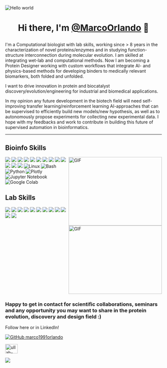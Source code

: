 <img src="https://raw.githubusercontent.com/marco1991orlando/marco1991orlando/main/Background/Background.jpg" alt="Hello world">

<h1 align='center'>

  Hi there, I'm <a href="https://github.com/marco1991orlando/" target="_blank">@MarcoOrlando</a> 👋

</h1>





  <p>

I'm a Computational biologist with lab skills, working since > 8 years in the characterization of novel proteins/enzymes and in studying function-structure interconnection during molecular evolution. I am skilled at integrating wet-lab and computational methods. Now I am becoming a Protein Designer working with custom workflows that integrate AI- and physics-based methods for developing binders to medically relevant biomarkers, both folded and unfolded. 

I want to drive innovation in protein and biocatalyst discovery/evolution/engineering for industrial and biomedical applications.

In my opinion any future development in the biotech field will need self-improving transfer learning/reinforcement learning AI-approaches that can be supervised to efficiently build new models/new hypothesis, as well as to autonomously propose experiments for collecting new experimental data. I hope with my feedbacks and work to contribute in building this future of supervised automation in bioinformatics.

  </p>

---

## Bioinfo Skills 

<img align="right" alt="GIF" src="https://media0.giphy.com/media/v1.Y2lkPTc5MGI3NjExazJnOHZ5dzJhbTFuOHo4aGZoeHBubjJ5OXVlcTd1Zzk1OWk3dmh3ayZlcD12MV9pbnRlcm5hbF9naWZfYnlfaWQmY3Q9Zw/3o6Mb9rUQ5v4ZnBbzO/giphy.gif" width="300" height="220" />


![](https://img.shields.io/badge/Protein%20Function%20Annotation-0000FF?style=for-the-badge)
![](https://img.shields.io/badge/Structural%20Biology-0000FF?style=for-the-badge)
![](https://img.shields.io/badge/Molecular%20Dynamics%20Simulation-0000FF?style=for-the-badge)
![](https://img.shields.io/badge/Binding%20Free%20Energy%20Calculations-0000FF?style=for-the-badge)
![](https://img.shields.io/badge/Protein%20Conformational%20allosteric%20analysis-0000FF?style=for-the-badge)
![](https://img.shields.io/badge/Phylogenetics-0000FF?style=for-the-badge)
![](https://img.shields.io/badge/Gene%20Evolution%20Analysis-0000FF?style=for-the-badge)
![](https://img.shields.io/badge/Protein%20Evolution%20Analysis-0000FF?style=for-the-badge)
![](https://img.shields.io/badge/Species%20Delimitation-0000FF?style=for-the-badge)
![](https://img.shields.io/badge/Ancestral%20Sequence%20Recontruction-0000FF?style=for-the-badge)
![](https://img.shields.io/badge/Physics-based%20Protein%20Design-0000FF?style=for-the-badge)
![](https://img.shields.io/badge/AI-based%20Protein%20Design-0000FF?style=for-the-badge)
![](https://img.shields.io/badge/Custom%20AI-based%20Protocols-0000FF?style=for-the-badge)
![Linux](https://img.shields.io/badge/Linux-FCC624?logo=Linux&logoColor=black&style=for-the-badge)
![Bash](https://img.shields.io/badge/Bash-4EAA25?logo=gnubash&logoColor=white&style=for-the-badge)
![Python](https://img.shields.io/badge/Python-3776AB?logo=python&logoColor=yellow&style=for-the-badge)
![Plotly](https://img.shields.io/badge/Plotly-11557C?logo=matplotlib&logoColor=white&style=for-the-badge)
![Jupyter Notebook](https://img.shields.io/badge/Jupyter%20Notebook-F37626?logo=jupyter&logoColor=white&style=for-the-badge)
![Google Colab](https://img.shields.io/badge/Google%20Colab-F9AB00?logo=googlecolab&logoColor=white&style=for-the-badge)


## Lab Skills 
<img align="right" alt="GIF" src="https://media3.giphy.com/media/v1.Y2lkPTc5MGI3NjExNTBvbG5kcDk2bTFrdnl6bGc1eWF3cnM3cnZzNXNsODU5d2FqM3dndyZlcD12MV9pbnRlcm5hbF9naWZfYnlfaWQmY3Q9Zw/11Vyqk4kqTOG76/giphy.gif" width="300" height="220" />


![](https://img.shields.io/badge/Microbial%20Cell%20Culture-20B2AA?style=for-the-badge)
![](https://img.shields.io/badge/OmniLog®-20B2AA?style=for-the-badge)
![](https://img.shields.io/badge/Plasmid%20Design-20B2AA?style=for-the-badge)
![](https://img.shields.io/badge/(Mutagenic)%20PCR-20B2AA?style=for-the-badge)
![](https://img.shields.io/badge/Plasmid%20Trasformation%20-20B2AA?style=for-the-badge)
![](https://img.shields.io/badge/Protein%20Expression%20,%20Purification%20&%20Buffer%20exchange-20B2AA?style=for-the-badge)
![](https://img.shields.io/badge/SDS--PAGE-20B2AA?style=for-the-badge)
![](https://img.shields.io/badge/Nano%20Drop-20B2AA?style=for-the-badge)
![](https://img.shields.io/badge/Enyzme%20Substrate%20Specificity%20Screening-20B2AA?style=for-the-badge)
![](https://img.shields.io/badge/Protein%20Stability-20B2AA?style=for-the-badge)
![](https://img.shields.io/badge/Enzyme%20Kinetics%20-20B2AA?style=for-the-badge)
![](https://img.shields.io/badge/Biophysical%20Analysis%20with%20CD%20&%20Fluorimeter-20B2AA?style=for-the-badge)

<br style="clear: both;">


### Happy to get in contact for scientific collaborations, seminars and any opportunity you may want to share in the protein evolution, discovery and design field :)
Follow here or in LinkedIn!

<p align="left">
  
[![GitHub marco1991orlando](https://img.shields.io/github/followers/marco1991orlando?label=follow&style=social)](https://github.com/marco1991orlando)

<p align="left">
  
<p align="left">

<a href="https://www.linkedin.com/in/ullah-samee/" target="blank"><img align="center" src="https://raw.githubusercontent.com/rahuldkjain/github-profile-readme-generator/master/src/images/icons/Social/linked-in-alt.svg" alt="ullah-samee" height="30" width="40" /></a>

</p>
<p align="left">

  <img src="https://capsule-render.vercel.app/api?type=waving&color=gradient&height=60&section=footer"/>

</p>
